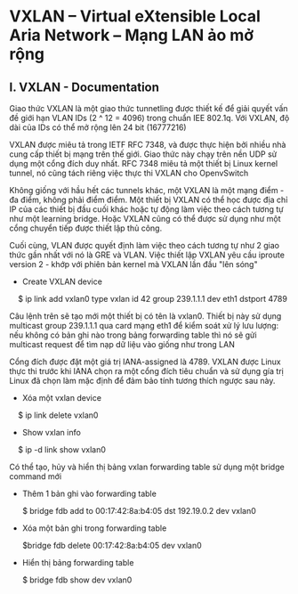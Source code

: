 
# VXLAN – Virtual eXtensible Local Aria Network – Mạng LAN ảo mở rộng 

## I. VXLAN - Documentation
 
Giao thức VXLAN là một giao thức tunnetling được thiết kế để giải quyết vấn đề giới hạn VLAN IDs (2 ^ 12 = 4096) trong chuẩn IEE 802.1q. Với VXLAN, độ dài của IDs có thể mở rộng lên 24 bit (16777216) 
 
VXLAN được miêu tả trong IETF RFC 7348, và được thực hiện bởi nhiều nhà cung cấp thiết bị mạng trên thế giới. Giao thức này chạy trên nền UDP sử dụng một cổng đích duy nhất. RFC 7348 miêu tả một thiết bị Linux kernel tunnel, nó cũng tách riêng việc thực thi VXLAN cho OpenvSwitch 
 
Không giống với hầu hết các tunnels khác, một VXLAN là một mạng điểm - đa điểm, không phải điểm điểm. Một thiết bị VXLAN có thể học được địa chỉ IP của các thiết bị đầu cuối khác hoặc tự động làm việc theo cách tương tự như một learning bridge. Hoặc VXLAN cũng có thể được sử dụng như một cổng chuyển tiếp được thiết lập thủ công. 
 
Cuối cùng, VLAN được quyết định làm việc theo cách tương tự như 2 giao thức gần nhất với nó là GRE và VLAN. Việc thiết lập VXLAN yêu cầu iproute version 2 - khớp với phiên bản kernel mà VXLAN lần đầu "lên sóng" 
 
* Create VXLAN device 

       $ ip link add vxlan0 type vxlan id 42 group 239.1.1.1 dev eth1 dstport 4789 
 
Câu lệnh trên sẽ tạo mới một thiết bị có tên là vxlan0. Thiết bị này sử dụng multicast group 239.1.1.1 qua card mạng eth1 để kiểm soát xử lý lưu lượng: nếu không có bản ghi nào trong bảng forwarding table thì nó sẽ gửi multicast request để tìm nạp dữ liệu vào giống như trong LAN 
 
Cổng đích được đặt một giá trị IANA-assigned là 4789. VXLAN được Linux thực thi trước khi IANA chọn ra một cổng đích tiêu chuẩn và sử dụng gía trị Linux đã chọn làm mặc định để đảm bảo tính tương thích ngược sau này. 
 
* Xóa một vxlan device 

       $ ip link delete vxlan0 
 
* Show vxlan info 

       $ ip -d link show vxlan0 
 
Có thể tạo, hủy và hiển thị bảng vxlan forwarding table sử dụng một bridge command mới 

* Thêm 1 bản ghi vào forwarding table 

       $ bridge fdb add to 00:17:42:8a:b4:05 dst 192.19.0.2 dev vxlan0   
 
* Xóa một bản ghi trong forwarding table 

       $bridge fdb delete 00:17:42:8a:b4:05 dev vxlan0   
 
* Hiển thị bảng forwarding table 

       $ bridge fdb show dev vxlan0 
 
